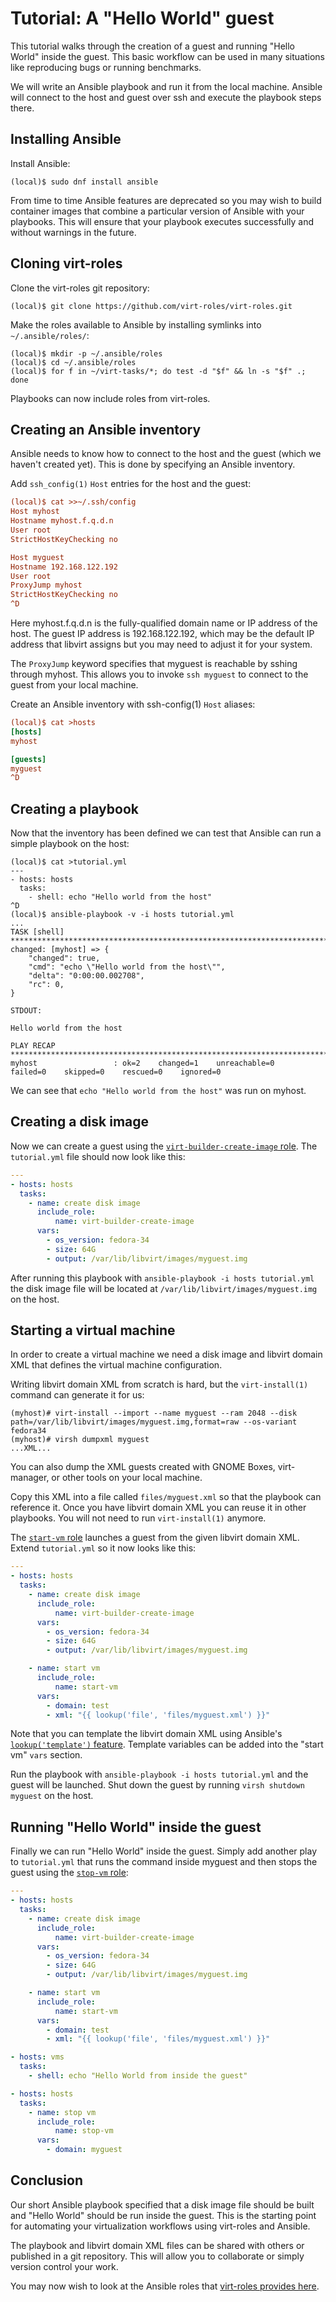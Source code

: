 # Tutorial: A "Hello World" guest

This tutorial walks through the creation of a guest and running "Hello World"
inside the guest. This basic workflow can be used in many situations like
reproducing bugs or running benchmarks.

We will write an Ansible playbook and run it from the local machine. Ansible
will connect to the host and guest over ssh and execute the playbook steps
there.

## Installing Ansible

Install Ansible:

```shell
(local)$ sudo dnf install ansible
```

From time to time Ansible features are deprecated so you may wish to build
container images that combine a particular version of Ansible with your
playbooks. This will ensure that your playbook executes successfully and
without warnings in the future.

## Cloning virt-roles

Clone the virt-roles git repository:

```shell
(local)$ git clone https://github.com/virt-roles/virt-roles.git
```

Make the roles available to Ansible by installing symlinks into
`~/.ansible/roles/`:

```shell
(local)$ mkdir -p ~/.ansible/roles
(local)$ cd ~/.ansible/roles
(local)$ for f in ~/virt-tasks/*; do test -d "$f" && ln -s "$f" .; done
```

Playbooks can now include roles from virt-roles.

## Creating an Ansible inventory

Ansible needs to know how to connect to the host and the guest (which we
haven't created yet). This is done by specifying an Ansible inventory.

Add `ssh_config(1)` `Host` entries for the host and the guest:

```ini
(local)$ cat >>~/.ssh/config
Host myhost
Hostname myhost.f.q.d.n
User root
StrictHostKeyChecking no

Host myguest
Hostname 192.168.122.192
User root
ProxyJump myhost
StrictHostKeyChecking no
^D
```

Here myhost.f.q.d.n is the fully-qualified domain name or IP address of the
host. The guest IP address is 192.168.122.192, which may be the default IP
address that libvirt assigns but you may need to adjust it for your system.

The `ProxyJump` keyword specifies that myguest is reachable by sshing through
myhost. This allows you to invoke `ssh myguest` to connect to the guest from
your local machine.

Create an Ansible inventory with ssh-config(1) `Host` aliases:

```ini
(local)$ cat >hosts
[hosts]
myhost

[guests]
myguest
^D
```

## Creating a playbook

Now that the inventory has been defined we can test that Ansible can run a
simple playbook on the host:

```shell
(local)$ cat >tutorial.yml
---
- hosts: hosts
  tasks:
    - shell: echo "Hello world from the host"
^D
(local)$ ansible-playbook -v -i hosts tutorial.yml
...
TASK [shell] *********************************************************************************
changed: [myhost] => {
    "changed": true,
    "cmd": "echo \"Hello world from the host\"",
    "delta": "0:00:00.002708",
    "rc": 0,
}

STDOUT:

Hello world from the host

PLAY RECAP ***********************************************************************************
myhost                 : ok=2    changed=1    unreachable=0    failed=0    skipped=0    rescued=0    ignored=0
```

We can see that `echo "Hello world from the host"` was run on myhost.

## Creating a disk image

Now we can create a guest using the [`virt-builder-create-image` role](https://github.com/virt-roles/virt-roles/tree/main/virt-builder-create-image). The `tutorial.yml` file should now look like this:

```yaml
---
- hosts: hosts
  tasks:
    - name: create disk image
      include_role:
          name: virt-builder-create-image
      vars:
        - os_version: fedora-34
        - size: 64G
        - output: /var/lib/libvirt/images/myguest.img
```

After running this playbook with `ansible-playbook -i hosts tutorial.yml` the
disk image file will be located at `/var/lib/libvirt/images/myguest.img` on the
host.

## Starting a virtual machine

In order to create a virtual machine we need a disk image and libvirt domain
XML that defines the virtual machine configuration.

Writing libvirt domain XML from scratch is hard, but the `virt-install(1)`
command can generate it for us:

```shell
(myhost)# virt-install --import --name myguest --ram 2048 --disk path=/var/lib/libvirt/images/myguest.img,format=raw --os-variant fedora34
(myhost)# virsh dumpxml myguest
...XML...
```

You can also dump the XML guests created with GNOME Boxes, virt-manager, or
other tools on your local machine.

Copy this XML into a file called `files/myguest.xml` so that the playbook can
reference it. Once you have libvirt domain XML you can reuse it in other
playbooks. You will not need to run `virt-install(1)` anymore.

The [`start-vm`
role](https://github.com/virt-roles/virt-roles/tree/main/start-vm) launches a
guest from the given libvirt domain XML. Extend `tutorial.yml` so it now looks
like this:

```yaml
---
- hosts: hosts
  tasks:
    - name: create disk image
      include_role:
          name: virt-builder-create-image
      vars:
        - os_version: fedora-34
        - size: 64G
        - output: /var/lib/libvirt/images/myguest.img

    - name: start vm
      include_role:
          name: start-vm
      vars:
        - domain: test
        - xml: "{{ lookup('file', 'files/myguest.xml') }}"
```

Note that you can template the libvirt domain XML using Ansible's
[`lookup('template')`
feature](https://docs.ansible.com/ansible/2.9/plugins/lookup/template.html).
Template variables can be added into the "start vm" `vars` section.

Run the playbook with `ansible-playbook -i hosts tutorial.yml` and the guest
will be launched. Shut down the guest by running `virsh shutdown myguest` on
the host.

## Running "Hello World" inside the guest

Finally we can run "Hello World" inside the guest. Simply add another play to
`tutorial.yml` that runs the command inside myguest and then stops the guest
using the [`stop-vm`
role](https://github.com/virt-roles/virt-roles/tree/main/stop-vm):

```yaml
---
- hosts: hosts
  tasks:
    - name: create disk image
      include_role:
          name: virt-builder-create-image
      vars:
        - os_version: fedora-34
        - size: 64G
        - output: /var/lib/libvirt/images/myguest.img

    - name: start vm
      include_role:
          name: start-vm
      vars:
        - domain: test
        - xml: "{{ lookup('file', 'files/myguest.xml') }}"

- hosts: vms
  tasks:
    - shell: echo "Hello World from inside the guest"

- hosts: hosts
  tasks:
    - name: stop vm
      include_role:
          name: stop-vm
      vars:
        - domain: myguest
```

## Conclusion

Our short Ansible playbook specified that a disk image file should be built and
"Hello World" should be run inside the guest. This is the starting point for
automating your virtualization workflows using virt-roles and Ansible.

The playbook and libvirt domain XML files can be shared with others or
published in a git repository. This will allow you to collaborate or simply
version control your work.

You may now wish to look at the Ansible roles that [virt-roles provides here](https://github.com/virt-roles/virt-roles).
